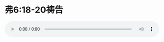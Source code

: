 # 弗6:18-20祷告

<audio style="width: 100%;" preload="false" controls controlslist="nodownload"><source src="//cdn.simai.ml/audio/mp3/old/12122.mp3" type="audio/mpeg">Your browser does not support the audio element.</audio>


